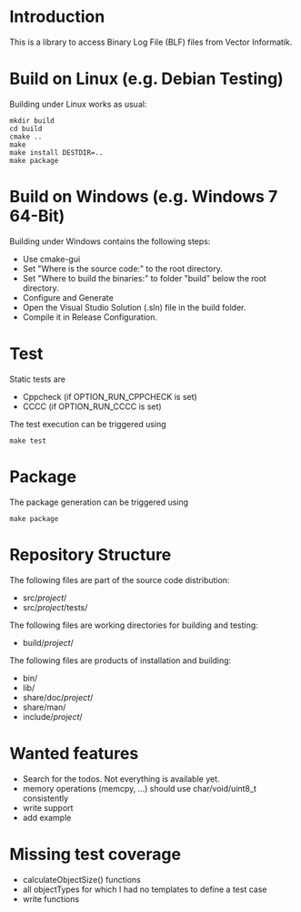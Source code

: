 # Introduction

This is a library to access Binary Log File (BLF) files from Vector Informatik.

# Build on Linux (e.g. Debian Testing)

Building under Linux works as usual:

    mkdir build
    cd build
    cmake ..
    make
    make install DESTDIR=..
    make package

# Build on Windows (e.g. Windows 7 64-Bit)

Building under Windows contains the following steps:

* Use cmake-gui
* Set "Where is the source code:" to the root directory.
* Set "Where to build the binaries:" to folder "build" below the root directory.
* Configure and Generate
* Open the Visual Studio Solution (.sln) file in the build folder.
* Compile it in Release Configuration.

# Test

Static tests are

* Cppcheck (if OPTION_RUN_CPPCHECK is set)
* CCCC (if OPTION_RUN_CCCC is set)

The test execution can be triggered using

    make test

# Package

The package generation can be triggered using

    make package

# Repository Structure

The following files are part of the source code distribution:

* src/_project_/
* src/_project_/tests/

The following files are working directories for building and testing:

* build/_project_/

The following files are products of installation and building:

* bin/
* lib/
* share/doc/_project_/
* share/man/
* include/_project_/

# Wanted features

* Search for the todos. Not everything is available yet.
* memory operations (memcpy, ...) should use char/void/uint8_t consistently
* write support
* add example

# Missing test coverage

* calculateObjectSize() functions
* all objectTypes for which I had no templates to define a test case
* write functions
